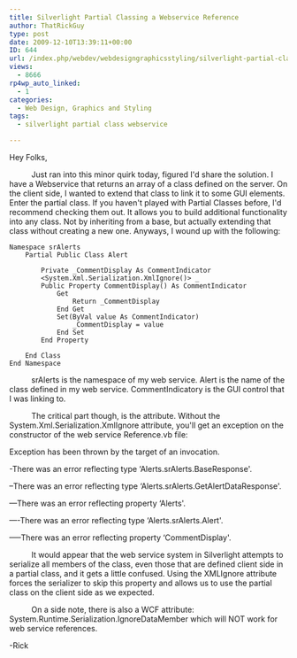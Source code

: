 ```yaml
---
title: Silverlight Partial Classing a Webservice Reference
author: ThatRickGuy
type: post
date: 2009-12-10T13:39:11+00:00
ID: 644
url: /index.php/webdev/webdesigngraphicsstyling/silverlight-partial-classing-a-webservic/
views:
  - 8666
rp4wp_auto_linked:
  - 1
categories:
  - Web Design, Graphics and Styling
tags:
  - silverlight partial class webservice

---
```

Hey Folks,

<p style="text-indent: 30pt;">
  Just ran into this minor quirk today, figured I'd share the solution. I have a Webservice that returns an array of a class defined on the server. On the client side, I wanted to extend that class to link it to some GUI elements. Enter the partial class. If you haven't played with Partial Classes before, I'd recommend checking them out. It allows you to build additional functionality into any class. Not by inheriting from a base, but actually extending that class without creating a new one. Anyways, I wound up with the following:
</p>

```vbnet
Namespace srAlerts
    Partial Public Class Alert

        Private _CommentDisplay As CommentIndicator
        <System.Xml.Serialization.XmlIgnore()> _
        Public Property CommentDisplay() As CommentIndicator
            Get
                Return _CommentDisplay
            End Get
            Set(ByVal value As CommentIndicator)
                _CommentDisplay = value
            End Set
        End Property

    End Class
End Namespace
```
<p style="text-indent: 30pt;">
  srAlerts is the namespace of my web service. Alert is the name of the class defined in my web service. CommentIndicatory is the GUI control that I was linking to.
</p>

<p style="text-indent: 30pt;">
  The critical part though, is the attribute. Without the System.Xml.Serialization.XmlIgnore attribute, you'll get an exception on the constructor of the web service Reference.vb file:
</p>

Exception has been thrown by the target of an invocation.
  
-There was an error reflecting type &#8216;Alerts.srAlerts.BaseResponse'.
  
&#8211;There was an error reflecting type &#8216;Alerts.srAlerts.GetAlertDataResponse'.
  
&#8212;There was an error reflecting property &#8216;Alerts'.
  
&#8212;-There was an error reflecting type &#8216;Alerts.srAlerts.Alert'.
  
&#8212;&#8211;There was an error reflecting property &#8216;CommentDisplay'.

<p style="text-indent: 30pt;">
  It would appear that the web service system in Silverlight attempts to serialize all members of the class, even those that are defined client side in a partial class, and it gets a little confused. Using the XMLIgnore attribute forces the serializer to skip this property and allows us to use the partial class on the client side as we expected.
</p>

<p style="text-indent: 30pt;">
  On a side note, there is also a WCF attribute: System.Runtime.Serialization.IgnoreDataMember which will NOT work for web service references.
</p>

-Rick